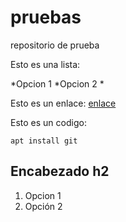 # pruebas
repositorio de prueba  

Esto es una lista:

*Opcion 1
*Opcion 2
*

Esto es un enlace: [enlace](https://dit.gonzalonazareno.org)

Esto es un codigo:

	apt install git

## Encabezado h2

1. Opcion 1
2. Opción 2


